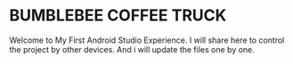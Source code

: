 # BUMBLEBEE COFFEE TRUCK
 
 Welcome to My First Android Studio Experience. 
 I will share here to control the project by other devices. And i will update the files one by one.
 
